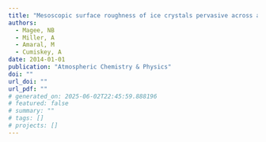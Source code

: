 ```yaml
---
title: "Mesoscopic surface roughness of ice crystals pervasive across a wide range of ice crystal conditions."
authors:
  - Magee, NB
  - Miller, A
  - Amaral, M
  - Cumiskey, A
date: 2014-01-01
publication: "Atmospheric Chemistry & Physics"
doi: ""
url_doi: ""
url_pdf: ""
# generated_on: 2025-06-02T22:45:59.888196
# featured: false
# summary: ""
# tags: []
# projects: []
---
```

